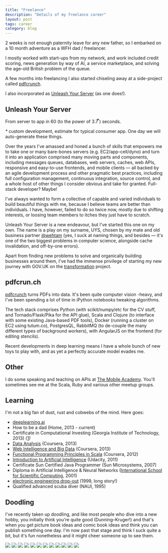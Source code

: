 ```yaml
---
title: "Freelance"
description: "Details of my freelance career"
layout: post
tags: career
category: blog
---
```


2 weeks is not enough paternity leave for any new father, so I embarked on a 10 month adventure as a WFH dad / freelancer.

I mostly worked with start-ups from my network, and work included credit scoring, news generation by way of AI, a service marketplace, and solving the age-old British problem of the queue.

A few months into freelancing I also started chiseling away at a side-project called [pdfcrunch](https://pdfcrun.ch).

I also incorporated as [Unleash Your Server](https://www.uys.io) (as one does!).

## Unleash Your Server

From server to app in 60 (to the power of 3.7 &#8432;) seconds.

<em>*</em> custom development, estimate for typical consumer app. One day we will auto-generate these things.

Over the years I've amassed and honed a bunch of skills that empowers me to take one or many bare-bones servers (e.g. EC2/app-cell/dyno) and turn it into an application comprised many moving parts and components, including messages queues, databases, web servers, caches, web APIs, responsive and easy-to-use frontends, and mobile clients &mdash; all backed by an agile development process and other pragmatic best practices, including full configuration management, continuous integration, source control, and a whole host of other things I consider obvious and take for granted. Full-stack developer? Maybe!

I've always wanted to form a collective of capable and varied individuals to build beautiful things with me, because I believe teams are better than individuals. I have, however, failed to do so twice now, mostly due to shifting interests, or loosing team members to itches they just have to scratch.

Unleash Your Server is a new endeavour, but I've started this one on my own. The name is a play on my surname, UYS, chosen by my mate and old business partner [@wehtam](http://twitter.com/wehtam) (yes, I suck at naming things, and besides &mdash; it's one of the two biggest problems in computer science, alongside cache invalidation, and off-by-one errors).

Apart from finding new problems to solve and organically building businesses around them, I've had the immense privilege of starting my new journey with GOV.UK on the [transformation](https://gds.blog.gov.uk/2014/01/29/200-days-of-transformation-200-days-to-go/) project.

## pdfcrun.ch

[pdfcrunch](https://pdfcrun.ch) turns PDFs into data. It's been quite computer vision -heavy, and I've been spending a lot of time in iPython notebooks tweaking algorithms.

The tech stack comprises Python (with scikit/numpy/etc for the CV stuff, and Tornado/Flask/Pika for the API glue), Scala and Clojure (to interface with some existing Java-based PDF tools), Docker (running a cluster on EC2 using tutum.co), PostgresQL, RabbitMQ (to de-couple the many different types of background workers), with AngularJS on the frontend (for editing stencils).

Recent developments in deep learning means I have a whole bunch of new toys to play with, and as yet a perfectly accurate model evades me.

## Other

I do some speaking and teaching on APIs at [The Mobile Academy](http://themobileacademy.org.uk/whos-who/juan-uys/). You'll sometimes see me at the Scala, Ruby and various other meetup groups.

## Learning

I'm not a big fan of dust, rust and cobwebs of the mind. Here goes:

- [deeplearning.ai](https://www.coursera.org/account/accomplishments/specialization/certificate/WUMC3L2MXQ7F)
- How to be a dad (Home, 2013 - current)
- Certificate in Computational Investing (Georgia Institute of Technology, 2013) *([1](https://www.coursera.org/account/accomplishments/records/3QXU2KYMLG))*
- [Data Analysis](https://www.coursera.org/course/dataanalysis) (Coursera, 2013)
- [Web Intelligence and Big Data](https://www.coursera.org/course/bigdata) (Coursera, 2013)
- [Functional Programming Principles in Scala](https://www.coursera.org/course/progfun) (Coursera, 2012)
- [Introduction to Artificial Intelligence](https://www.udacity.com/course/cs271) (Udacity, 2011)
- Certificate Sun Certified Java Programmer (Sun Microsystems, 2007)
- Diploma in Artificial Intelligence & Neural Networks ([International School for Scientific Computing](http://issc.uj.ac.za/issc/scschool.html), 2001)
- [electronic engineering drop-out](http://www.uj.ac.za/EN/Faculties/engineering/departments/eeesci/Pages/default.aspx) (1999, long story!)
- Qualified advanced scuba diver (NAUI, 1995)

## Doodling

I've recently taken up doodling, and like most people who dive into a new hobby, you initially think you're quite good (Dunning–Kruger!) and that's when you get picture book ideas and comic book ideas and think you can publish something one day. I'm now past that stage and think I suck quite a bit, but it's fun nonetheless and it might cheer someone up to see them.


<img src="http://25.media.tumblr.com/5699d1d443340a7fe86e34e1ca1035b9/tumblr_mou3q21qwF1ri2z5io1_500.jpg" />
<img src="http://24.media.tumblr.com/3d69032be81c3b56533a5bb48ab2903a/tumblr_moqhspSNeW1ri2z5io1_500.jpg" />
<img src="http://24.media.tumblr.com/24a0835cf88d891643c866bc318b79ab/tumblr_moatx64UWx1ri2z5io1_500.jpg" />
<img src="http://25.media.tumblr.com/0e3daaaf5e64585f0dea531728d037c2/tumblr_mo8rc4h5de1ri2z5io1_500.jpg" />
<img src="http://24.media.tumblr.com/2114a52727a37e62be169201bb90e2fb/tumblr_mo71t5aYMt1ri2z5io1_500.jpg" />
<img src="http://25.media.tumblr.com/e910085755d6937118ed05b2e2b33c35/tumblr_mo0ewe5zEo1ri2z5io1_500.jpg" />
<img src="http://24.media.tumblr.com/154c46758720d84d06d70f79e3d185bf/tumblr_mnpj8cIkth1ri2z5io1_500.jpg" />
<img src="http://24.media.tumblr.com/454c6e77c1caa3341d6ccdfd88740afb/tumblr_mmvo8o9wRz1ri2z5io1_500.jpg" />
<img src="http://24.media.tumblr.com/533ad317ca76f18e5330fb4fda4d0be9/tumblr_mmuwh81dSF1ri2z5io1_500.jpg" />
<img src="http://25.media.tumblr.com/f6300b475fc88edde2054f9970f6e492/tumblr_mmtz4rWmXa1ri2z5io1_500.jpg" />
<img src="http://24.media.tumblr.com/45706523a030a91932e3b71dd3c052e7/tumblr_mmql56HJUH1ri2z5io1_500.jpg" />
<img src="http://25.media.tumblr.com/9cdab387059d264ee2ef5147e0358b4d/tumblr_mlju91r2J01ri2z5io1_500.jpg" />
